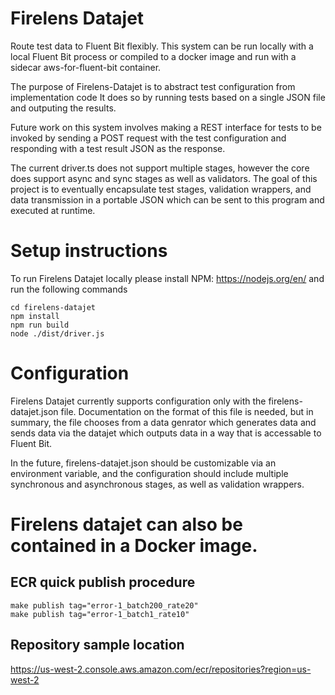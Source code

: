
# Firelens Datajet
Route test data to Fluent Bit flexibly.
This system can be run locally with a local Fluent Bit process or compiled to a docker image and run with a sidecar aws-for-fluent-bit container.

The purpose of Firelens-Datajet is to abstract test configuration from implementation code
It does so by running tests based on a single JSON file and outputing the results.

Future work on this system involves making a REST interface for tests to be invoked by sending a POST request with the test configuration and responding with a test result JSON as the response.

The current driver.ts does not support multiple stages, however the core does support async and sync stages as well as validators.
The goal of this project is to eventually encapsulate test stages, validation wrappers, and data transmission in a portable JSON which can be sent to this program and executed at runtime.

# Setup instructions
To run Firelens Datajet locally please install NPM: https://nodejs.org/en/ and run the following commands
```
cd firelens-datajet
npm install
npm run build
node ./dist/driver.js
```

# Configuration
Firelens Datajet currently supports configuration only with the firelens-datajet.json file.
Documentation on the format of this file is needed, but in summary, the file chooses from a data genrator which generates data
and sends data via the datajet which outputs data in a way that is accessable to Fluent Bit.

In the future, firelens-datajet.json should be customizable via an environment variable, and the configuration should include multiple
synchronous and asynchronous stages, as well as validation wrappers.

# Firelens datajet can also be contained in a Docker image.
## ECR quick publish procedure
```
make publish tag="error-1_batch200_rate20"
make publish tag="error-1_batch1_rate10"
```

## Repository sample location
https://us-west-2.console.aws.amazon.com/ecr/repositories?region=us-west-2